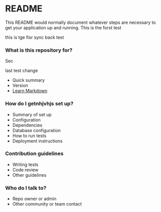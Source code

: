 # README #

This README would normally document whatever steps are necessary to get your application up and running.
 This is the forst test

 this is tge fisr sync back test
### What is this repository for? ###

Sec

last test change
* Quick summary
* Version
* [Learn Markdown](https://bitbucket.org/tutorials/markdowndemo)

### How do I getnhjvhjs set up? ###

* Summary of set up
* Configuration
* Dependencies
* Database configuration
* How to run tests
* Deployment instructions

### Contribution guidelines ###

* Writing tests
* Code review
* Other guidelines

### Who do I talk to? ###

* Repo owner or admin
* Other community or team contact